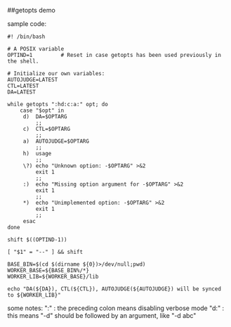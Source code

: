 ##getopts demo

sample code:
```
#! /bin/bash

# A POSIX variable
OPTIND=1         # Reset in case getopts has been used previously in the shell.

# Initialize our own variables:
AUTOJUDGE=LATEST
CTL=LATEST
DA=LATEST

while getopts ":hd:c:a:" opt; do
    case "$opt" in
     d)  DA=$OPTARG
         ;;
     c)  CTL=$OPTARG
         ;;
     a)  AUTOJUDGE=$OPTARG
         ;;
     h)  usage 
         ;;
     \?) echo "Unknown option: -$OPTARG" >&2
         exit 1
         ;;
     :)  echo "Missing option argument for -$OPTARG" >&2
         exit 1
         ;;
     *)  echo "Unimplemented option: -$OPTARG" >&2
         exit 1
         ;;
     esac
done

shift $((OPTIND-1))

[ "$1" = "--" ] && shift

BASE_BIN=$(cd $(dirname ${0})>/dev/null;pwd)
WORKER_BASE=${BASE_BIN%/*}
WORKER_LIB=${WORKER_BASE}/lib

echo "DA(${DA}), CTL(${CTL}), AUTOJUDGE(${AUTOJUDGE}) will be synced to ${WORKER_LIB}"
```

some notes:
  ":" : the preceding colon means disabling verbose mode
  "d:" : this means "-d" should be followed by an argument, like "-d abc"